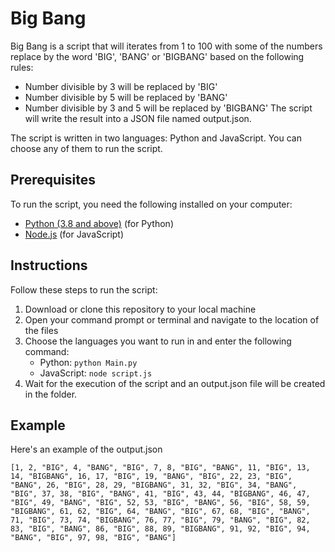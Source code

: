 # Big Bang

Big Bang is a script that will iterates from 1 to 100 with some of the numbers replace by the word 'BIG', 'BANG' or 'BIGBANG' based on the following rules:
- Number divisible by 3 will be replaced by 'BIG'
- Number divisible by 5 will be replaced by 'BANG'
- Number divisible by 3 and 5 will be replaced by 'BIGBANG'
The script will write the result into a JSON file named output.json.

The script is written in two languages: Python and JavaScript. You can choose any of them to run the script.

## Prerequisites

To run the script, you need the following installed on your computer:
- [Python (3.8 and above)](https://python.org/) (for Python)
- [Node.js](https://nodejs.org/en/) (for JavaScript)

## Instructions

Follow these steps to run the script:
1. Download or clone this repository to your local machine
2. Open your command prompt or terminal and navigate to the location of the files
3. Choose the languages you want to run in and enter the following command:
    - Python: `python Main.py`
    - JavaScript: `node script.js`
4. Wait for the execution of the script and an output.json file will be created in the folder.

## Example

Here's an example of the output.json

```
[1, 2, "BIG", 4, "BANG", "BIG", 7, 8, "BIG", "BANG", 11, "BIG", 13, 14, "BIGBANG", 16, 17, "BIG", 19, "BANG", "BIG", 22, 23, "BIG", "BANG", 26, "BIG", 28, 29, "BIGBANG", 31, 32, "BIG", 34, "BANG", "BIG", 37, 38, "BIG", "BANG", 41, "BIG", 43, 44, "BIGBANG", 46, 47, "BIG", 49, "BANG", "BIG", 52, 53, "BIG", "BANG", 56, "BIG", 58, 59, "BIGBANG", 61, 62, "BIG", 64, "BANG", "BIG", 67, 68, "BIG", "BANG", 71, "BIG", 73, 74, "BIGBANG", 76, 77, "BIG", 79, "BANG", "BIG", 82, 83, "BIG", "BANG", 86, "BIG", 88, 89, "BIGBANG", 91, 92, "BIG", 94, "BANG", "BIG", 97, 98, "BIG", "BANG"]
```
